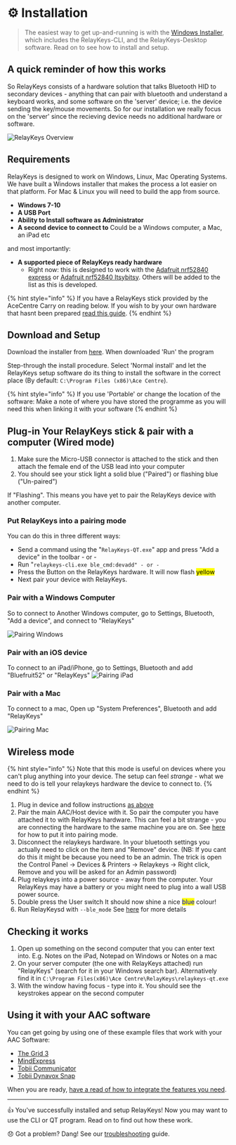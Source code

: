 # ⚙️ Installation

> The easiest way to get up-and-running is with the [Windows Installer](https://github.com/AceCentre/RelayKeys/releases/latest), which includes the RelayKeys-CLI, and the RelayKeys-Desktop software. Read on to see how to install and setup.

## A quick reminder of how this works

So RelayKeys consists of a hardware solution that talks Bluetooth HID to secondary devices - anything that can pair with bluetooth and understand a keyboard works, and some software on the 'server' device; i.e. the device sending the key/mouse movements. So for our installation we really focus on the 'server' since the recieving device needs no additional hardware or software.

![RelayKeys Overview](.gitbook/assets/overview.png)

## Requirements

RelayKeys is designed to work on Windows, Linux, Mac Operating Systems. We have built a Windows installer that makes the process a lot easier on that platform. For Mac & Linux you will need to build the app from source.

* **Windows 7-10**
* **A USB Port**
* **Ability to Install software as Administrator**
* **A second device to connect to** Could be a Windows computer, a Mac, an iPad etc

and most importantly:

* **A supported piece of RelayKeys ready hardware**
  * Right now: this is designed to work with the [Adafruit nrf52840 express](https://www.adafruit.com/product/4062) or [Adafruit nrf52840 Itsybitsy](https://www.adafruit.com/product/4481). Others will be added to the list as this is developed.

{% hint style="info" %}
If you have a RelayKeys stick provided by the AceCentre Carry on reading below. If you wish to by your own hardware that hasnt been prepared [read this guide](developers/supported-boards.md).
{% endhint %}

## Download and Setup

Download the installer from [here](https://github.com/AceCentre/RelayKeys/releases/latest). When downloaded 'Run' the program

Step-through the install procedure. Select 'Normal install' and let the RelayKeys setup software do its thing to install the software in the correct place (By default: `C:\Program Files (x86)\Ace Centre`).

{% hint style="info" %}
If you use 'Portable' or change the location of the software: Make a note of where you have stored the programme as you will need this when linking it with your software
{% endhint %}

## Plug-in Your RelayKeys stick & pair with a computer (Wired mode)

1. Make sure the Micro-USB connector is attached to the stick and then attach the female end of the USB lead into your computer
2. You should see your stick light a solid blue ("Paired") or flashing blue ("Un-paired")

If "Flashing". This means you have yet to pair the RelayKeys device with another computer.

### Put RelayKeys into a pairing mode

You can do this in three different ways:

* Send a command using the "`RelayKeys-QT.exe`" app and press "Add a device" in the toolbar - or -
* Run "`relaykeys-cli.exe ble_cmd:devadd" - or -`
* Press the Button on the RelayKeys hardware. It will now flash <mark style="background-color:yellow;">yellow</mark>&#x20;
* Next pair your device with RelayKeys.

### Pair with a Windows Computer

So to connect to Another Windows computer, go to Settings, Bluetooth, "Add a device", and connect to "RelayKeys"

&#x20;<img src=".gitbook/assets/windows-pairing.gif" alt="Pairing Windows" data-size="original">

### Pair with an iOS device

To connect to an iPad/iPhone, go to Settings, Bluetooth and add "Bluefruit52" or "RelayKeys" ![Pairing iPad](.gitbook/assets/ipad-pairing.gif)

### Pair with a Mac

To connect to a mac, Open up "System Preferences", Bluetooth and add "RelayKeys"

![Pairing Mac](.gitbook/assets/mac-pairing.gif)

## Wireless mode

{% hint style="info" %}
Note that this mode is useful on devices where you can't plug anything into your device. The setup can feel _strange -_ what we need to do is tell your relaykeys hardware the device to connect to.&#x20;
{% endhint %}

1. Plug in device and follow instructions [as above](installation.md#plug-in-your-relaykeys-stick-and-pair-with-a-computer-wired-mode)
2. Pair the main AAC/Host device with it. So pair the computer you have attached it to with RelayKeys hardware. This can feel a bit strange - you are connecting the hardware to the same machine you are on. See [here](installation.md#undefined-1) for how to put it into pairing mode.
3. Disconnect the relaykeys hardware. In your bluetooth settings you actually need to click on the item and "Remove" device. (NB: If you cant do this it might be because you need to be an admin. The trick is open the Control Panel -> Devices & Printers -> Relaykeys -> Right click, Remove and you will be asked for an Admin password)
4. Plug relaykeys into a power source - away from the computer. Your RelayKeys may have a battery or you might need to plug into a wall USB power source.&#x20;
5. Double press the User switch It should now shine a nice <mark style="color:blue;">blue</mark> colour!&#x20;
6. Run RelayKeysd with `--ble_mode` See [here](developers/relaykeys-daemon.md) for more details

## Checking it works

1. Open up something on the second computer that you can enter text into. E.g. Notes on the iPad, Notepad on Windows or Notes on a mac
2. On your server computer (the one with RelayKeys attached) run "RelayKeys" (search for it in your Windows search bar). Alternatively find it in `C:\Program Files(x86)\Ace Centre\RelayKeys\relaykeys-qt.exe`
3. With the window having focus - type into it. You should see the keystrokes appear on the second computer

## Using it with your AAC software

You can get going by using one of these example files that work with your AAC Software:

* [The Grid 3](guides/grid3.md)
* [MindExpress](guides/mindexpress.md)
* [Tobii Communicator](guides/communicator.md)
* [Tobii Dynavox Snap](guides/snap-corefirst.md)

When you are ready, [have a read of how to integrate the features you need](../guides/basic-principles.html).

***

👍 You've successfully installed and setup RelayKeys! Now you may want to use the CLI or QT program. Read on to find out how these work.

😞 Got a problem? Dang! See our [troubleshooting](../getting-started/contributing.md) guide.
